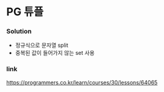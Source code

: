 # PG 튜플

### Solution
* 정규식으로 문자열 split
* 중복된 값이 들어가지 않는 set 사용

### link
https://programmers.co.kr/learn/courses/30/lessons/64065
